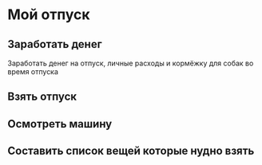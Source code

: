 # Мой отпуск 

## Заработать денег

Заработать денег на отпуск, личные расходы и кормёжку для собак во время отпуска 

## Взять отпуск

## Осмотреть машину 

## Составить список вещей которые нудно взять 